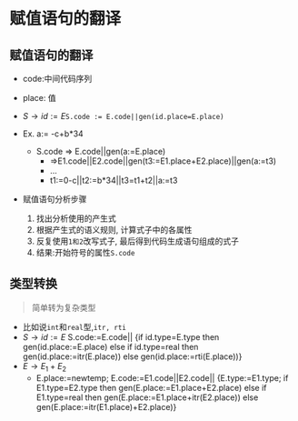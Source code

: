 # 赋值语句的翻译

## 赋值语句的翻译

- code:中间代码序列
- place: 值

- $S \rightarrow id:=E$``S.code := E.code||gen(id.place=E.place)``

- Ex. a:= -c+b*34
    - S.code => E.code||gen(a:=E.place)
        - =>E1.code||E2.code||gen(t3:=E1.place+E2.place)||gen(a:=t3)
        - ...
        - t1:=0-c||t2:=b*34||t3=t1+t2||a:=t3

- 赋值语句分析步骤
  1. 找出分析使用的产生式
  2. 根据产生式的语义规则, 计算式子中的各属性
  3. 反复使用``1和2``改写式子, 最后得到代码生成语句组成的式子
  4. 结果:开始符号的属性``S.code``

## 类型转换 

>简单转为复杂类型

- 比如说``int``和``real``型,``itr, rti``
- $S \rightarrow id:=E$ S.code:=E.code|| {if id.type=E.type then gen(id.place:=E.place) else if id.type=real then gen(id.place:=itr(E.place)) else gen(id.place:=rti(E.place))}
- $E \rightarrow E_1 + E_2$ 
  - E.place:=newtemp; E.code:=E1.code||E2.code|| {E.type:=E1.type; if E1.type=E2.type then gen(E.place:=E1.place+E2.place) else if E1.type=real then gen(E.place:=E1.place+itr(E2.place)) else gen(E.place:=itr(E1.place)+E2.place)}


